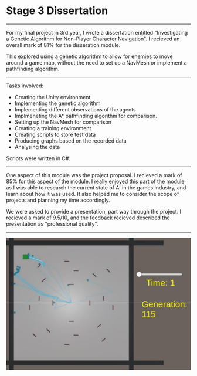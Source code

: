 # Stage 3 Dissertation

---

For my final project in 3rd year, I wrote a dissertation entitled "Investigating a Genetic Algorithm for Non-Player Character Navigation". I recieved an overall mark of 81% for the disseration module.

This explored using a genetic algorithm to allow for enemies to move around a game map, without the need to set up a NavMesh or implement a pathfinding algorithm.

---

Tasks involved:
- Creating the Unity environment
- Implementing the genetic algorithm
- Implementing different observations of the agents
- Implmeneting the A* pathfinding algorithm for comparison.
- Setting up the NavMesh for comparison
- Creating a training environment
- Creating scripts to store test data
- Producing graphs based on the recorded data
- Analysing the data

Scripts were written in C#.

---

One aspect of this module was the project proposal. I recieved a mark of 85% for this aspect of the module. I really enjoyed this part of the module as I was able to research the current state of AI in the games industry, and learn about how it was used. It also helped me to consider the scope of projects and planning my time accordingly.

We were asked to provide a presentation, part way through the project. I recieved a mark of 9.5/10, and the feedback recieved described the presentation as "professional quality".

---

<p align="center">
<img src="images/DissertationThumbnail.png?raw=true"/>
</p>